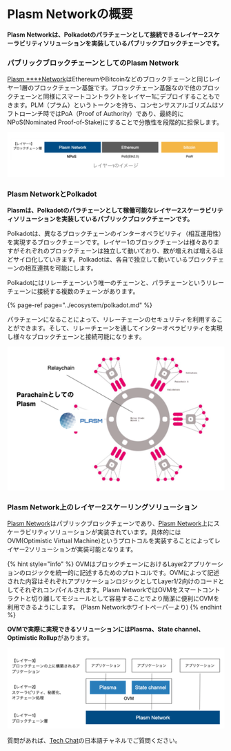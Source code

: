 # Plasm Networkの概要

**Plasm Networkは、Polkadotのパラチェーンとして接続できるレイヤー2スケーラビリティソリューションを実装しているパブリックブロックチェーンです。**

### **パブリックブロックチェーンとしてのPlasm Network**

[Plasm ****Network](https://www.plasmnet.io/)はEthereumやBitcoinなどのブロックチェーンと同じレイヤー1層のブロックチェーン基盤です。ブロックチェーン基盤なので他のブロックチェーンと同様にスマートコントラクトをレイヤー1にデプロイすることもできます。PLM（プラム）というトークンを持ち、コンセンサスアルゴリズムはソフトローンチ時ではPoA（Proof of Authority）であり、最終的にNPoS\(Nominated Proof-of-Stake\)にすることで分散性を段階的に担保します。

![](../.gitbook/assets/sukurnshotto-2020-05-30-203814png.png)

### Plasm NetworkとPolkadot

**Plasmは、Polkadotのパラチェーンとして稼働可能なレイヤー2スケーラビリティソリューションを実装しているパブリックブロックチェーンです。**

Polkadotは、異なるブロックチェーンのインターオペラビリティ（相互運用性）を実現するブロックチェーンです。レイヤー1のブロックチェーンは様々ありますがそれぞれのブロックチェーンは独立して動いており、数が増えれば増えるほどサイロ化していきます。Polkadotは、各自で独立して動いているブロックチェーンの相互連携を可能にします。

Polkadotにはリレーチェーンいう唯一のチェーンと、パラチェーンというリレーチェーンに接続する複数のチェーンがあります。

{% page-ref page="../ecosystem/polkadot.md" %}

パラチェーンになることによって、リレーチェーンのセキュリティを利用することができます。そして、リレーチェーンを通してインターオペラビリティを実現し様々なブロックチェーンと接続可能になります。

![](../.gitbook/assets/sukurnshotto-2020-05-28-211840png.png)

### Plasm Network上のレイヤー2スケーリングソリューション

[Plasm Network](https://www.plasmnet.io/)はパブリックブロックチェーンであり、[Plasm Network](https://www.plasmnet.io/)上にスケーラビリティソリューションが実装されています。具体的にはOVM\(Optimistic Virtual Machine\)というプロトコルを実装することによってレイヤー2ソリューションが実装可能となります。

{% hint style="info" %}
OVMはブロックチェーンにおけるLayer2アプリケーションのロジックを統一的に記述するためのプロトコルです。OVMによって記述された内容はそれぞれアプリケーションロジックとしてLayer1/2向けのコードとしてそれぞれコンパイルされます。Plasm NetworkではOVMをスマートコントラクトと切り離してモジュールとして容易することでより簡潔に便利にOVMを利用できるようにします。 \(Plasm Networkホワイトペーパーより\)
{% endhint %}

**OVMで実際に実現できるソリューションにはPlasma、State channel、Optimistic Rollup**があります。

![](../.gitbook/assets/sukurnshotto-2020-05-28-211156png.png)

質問があれば、[Tech Chat](https://discord.gg/Cyjnrxv)の日本語チャネルでご質問ください。

